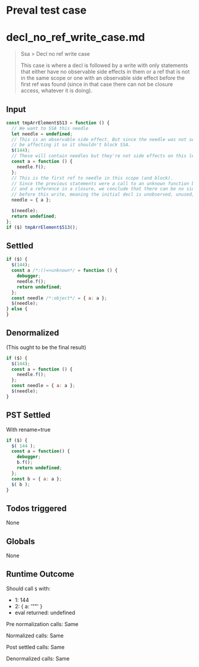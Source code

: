 # Preval test case

# decl_no_ref_write_case.md

> Ssa > Decl no ref write case
>
> This case is where a decl is followed by a write with only statements that either have no observable side effects in them or a ref that is not in the same scope or one with an observable side effect before the first ref was found (since in that case there can not be closure access, whatever it is doing).

## Input

`````js filename=intro
const tmpArrElement$513 = function () {
  // We want to SSA this needle
  let needle = undefined;
  // This is an observable side effect. But since the needle was not seen yet, this can't
  // be affecting it so it shouldn't block SSA. 
  $(144);
  // These will contain needles but they're not side effects on this level. Not blocking SSA.
  const a = function () {
    needle.f();
  };
  // This is the first ref to needle in this scope (and block).
  // Since the previous statements were a call to an unknown function before needle was referenced and
  // and a reference in a closure, we conclude that there can be no side effects that can observe needle
  // before this write, meaning the initial decl is unobserved, unused, and can be eliminated (or SSA'd).
  needle = { a };

  $(needle);
  return undefined;
};
if ($) tmpArrElement$513();
`````


## Settled


`````js filename=intro
if ($) {
  $(144);
  const a /*:()=>unknown*/ = function () {
    debugger;
    needle.f();
    return undefined;
  };
  const needle /*:object*/ = { a: a };
  $(needle);
} else {
}
`````


## Denormalized
(This ought to be the final result)

`````js filename=intro
if ($) {
  $(144);
  const a = function () {
    needle.f();
  };
  const needle = { a: a };
  $(needle);
}
`````


## PST Settled
With rename=true

`````js filename=intro
if ($) {
  $( 144 );
  const a = function() {
    debugger;
    b.f();
    return undefined;
  };
  const b = { a: a };
  $( b );
}
`````


## Todos triggered


None


## Globals


None


## Runtime Outcome


Should call `$` with:
 - 1: 144
 - 2: { a: '"<function>"' }
 - eval returned: undefined

Pre normalization calls: Same

Normalized calls: Same

Post settled calls: Same

Denormalized calls: Same
